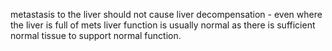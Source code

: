 metastasis to the liver should not cause liver decompensation - even where the liver is full of mets liver function is usually normal as there is sufficient normal tissue to support normal function. 